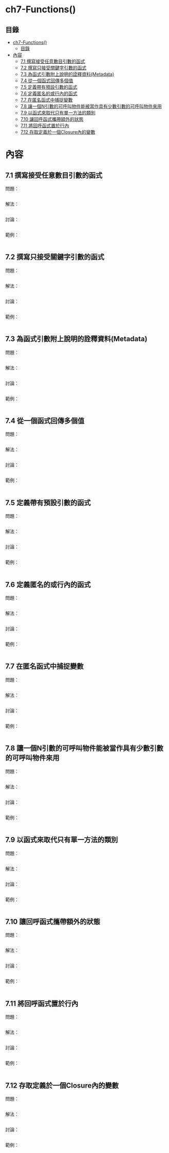 # ch7-Functions()

## 目錄

- [ch7-Functions()](#ch7-functions)
	- [目錄](#目錄)
- [內容](#內容)
	- [7.1 撰寫接受任意數目引數的函式](#71-撰寫接受任意數目引數的函式)
	- [7.2 撰寫只接受關鍵字引數的函式](#72-撰寫只接受關鍵字引數的函式)
	- [7.3 為函式引數附上說明的詮釋資料(Metadata)](#73-為函式引數附上說明的詮釋資料metadata)
	- [7.4 從一個函式回傳多個值](#74-從一個函式回傳多個值)
	- [7.5 定義帶有預設引數的函式](#75-定義帶有預設引數的函式)
	- [7.6 定義匿名的或行內的函式](#76-定義匿名的或行內的函式)
	- [7.7 在匿名函式中捕捉變數](#77-在匿名函式中捕捉變數)
	- [7.8 讓一個N引數的可呼叫物件能被當作具有少數引數的可呼叫物件來用](#78-讓一個n引數的可呼叫物件能被當作具有少數引數的可呼叫物件來用)
	- [7.9 以函式來取代只有單一方法的類別](#79-以函式來取代只有單一方法的類別)
	- [7.10 讓回呼函式攜帶額外的狀態](#710-讓回呼函式攜帶額外的狀態)
	- [7.11 將回呼函式置於行內](#711-將回呼函式置於行內)
	- [7.12 存取定義於一個Closure內的變數](#712-存取定義於一個closure內的變數)

# 內容

## 7.1 撰寫接受任意數目引數的函式

問題：

```
```

解法：

```
```

討論：

```
```

範例：

```Python
```

## 7.2 撰寫只接受關鍵字引數的函式

問題：

```
```

解法：

```
```

討論：

```
```

範例：

```Python
```

## 7.3 為函式引數附上說明的詮釋資料(Metadata)

問題：

```
```

解法：

```
```

討論：

```
```

範例：

```Python
```

## 7.4 從一個函式回傳多個值

問題：

```
```

解法：

```
```

討論：

```
```

範例：

```Python
```

## 7.5 定義帶有預設引數的函式

問題：

```
```

解法：

```
```

討論：

```
```

範例：

```Python
```

## 7.6 定義匿名的或行內的函式

問題：

```
```

解法：

```
```

討論：

```
```

範例：

```Python
```

## 7.7 在匿名函式中捕捉變數

問題：

```
```

解法：

```
```

討論：

```
```

範例：

```Python
```

## 7.8 讓一個N引數的可呼叫物件能被當作具有少數引數的可呼叫物件來用

問題：

```
```

解法：

```
```

討論：

```
```

範例：

```Python
```

## 7.9 以函式來取代只有單一方法的類別

問題：

```
```

解法：

```
```

討論：

```
```

範例：

```Python
```

## 7.10 讓回呼函式攜帶額外的狀態

問題：

```
```

解法：

```
```

討論：

```
```

範例：

```Python
```

## 7.11 將回呼函式置於行內

問題：

```
```

解法：

```
```

討論：

```
```

範例：

```Python
```

## 7.12 存取定義於一個Closure內的變數

問題：

```
```

解法：

```
```

討論：

```
```

範例：

```Python
```
